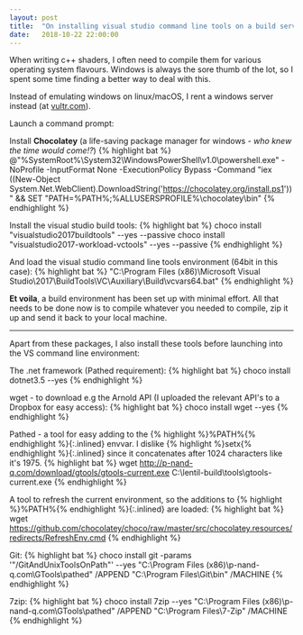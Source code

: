 ```yaml
---
layout: post
title:  "On installing visual studio command line tools on a build server"
date:   2018-10-22 22:00:00
---
```


When writing c++ shaders, I often need to compile them for various operating system flavours. Windows is always the sore thumb of the lot, so I spent some time finding a better way to deal with this.

Instead of emulating windows on linux/macOS, I rent a windows server instead (at [vultr.com](www.vultr.com)).

Launch a command prompt:

Install **Chocolatey** (a life-saving package manager for windows - *who knew the time would come!?*)
{% highlight bat %}
  @"%SystemRoot%\System32\WindowsPowerShell\v1.0\powershell.exe" -NoProfile -InputFormat None -ExecutionPolicy Bypass -Command "iex ((New-Object System.Net.WebClient).DownloadString('https://chocolatey.org/install.ps1'))" && SET "PATH=%PATH%;%ALLUSERSPROFILE%\chocolatey\bin"
{% endhighlight %}

Install the visual studio build tools:
{% highlight bat %}
    choco install "visualstudio2017buildtools" --yes --passive
    choco install "visualstudio2017-workload-vctools" --yes --passive
{% endhighlight %}

And load the visual studio command line tools environment (64bit in this case):
{% highlight bat %}
    "C:\Program Files (x86)\Microsoft Visual Studio\2017\BuildTools\VC\Auxiliary\Build\vcvars64.bat"
{% endhighlight %}

**Et voila**, a build environment has been set up with minimal effort. All that needs to be done now is to compile whatever you needed to compile, zip it up and send it back to your local machine.

---

Apart from these packages, I also install these tools before launching into the VS command line environment:

The .net framework (Pathed requirement):
{% highlight bat %}
    choco install dotnet3.5 --yes
{% endhighlight %}

wget - to download e.g the Arnold API (I uploaded the relevant API's to a Dropbox for easy access):
{% highlight bat %}
    choco install wget --yes
{% endhighlight %}

Pathed - a tool for easy adding to the {% highlight %}%PATH%{% endhighlight %}{:.inlined} envvar. I dislike {% highlight %}setx{% endhighlight %}{:.inlined} since it concatenates after 1024 characters like it's 1975.
{% highlight bat %}
    wget http://p-nand-q.com/download/gtools/gtools-current.exe
    C:\lentil-build\tools\gtools-current.exe
{% endhighlight %}

A tool to refresh the current environment, so the additions to {% highlight %}%PATH%{% endhighlight %}{:.inlined} are loaded:
{% highlight bat %}
    wget https://github.com/chocolatey/choco/raw/master/src/chocolatey.resources/redirects/RefreshEnv.cmd
{% endhighlight %}

Git:
{% highlight bat %}
    choco install git -params '"/GitAndUnixToolsOnPath"' --yes
    "C:\Program Files (x86)\p-nand-q.com\GTools\pathed" /APPEND "C:\Program Files\Git\bin" /MACHINE
{% endhighlight %}

7zip:
{% highlight bat %}
    choco install 7zip --yes
    "C:\Program Files (x86)\p-nand-q.com\GTools\pathed" /APPEND "C:\Program Files\7-Zip" /MACHINE
{% endhighlight %}